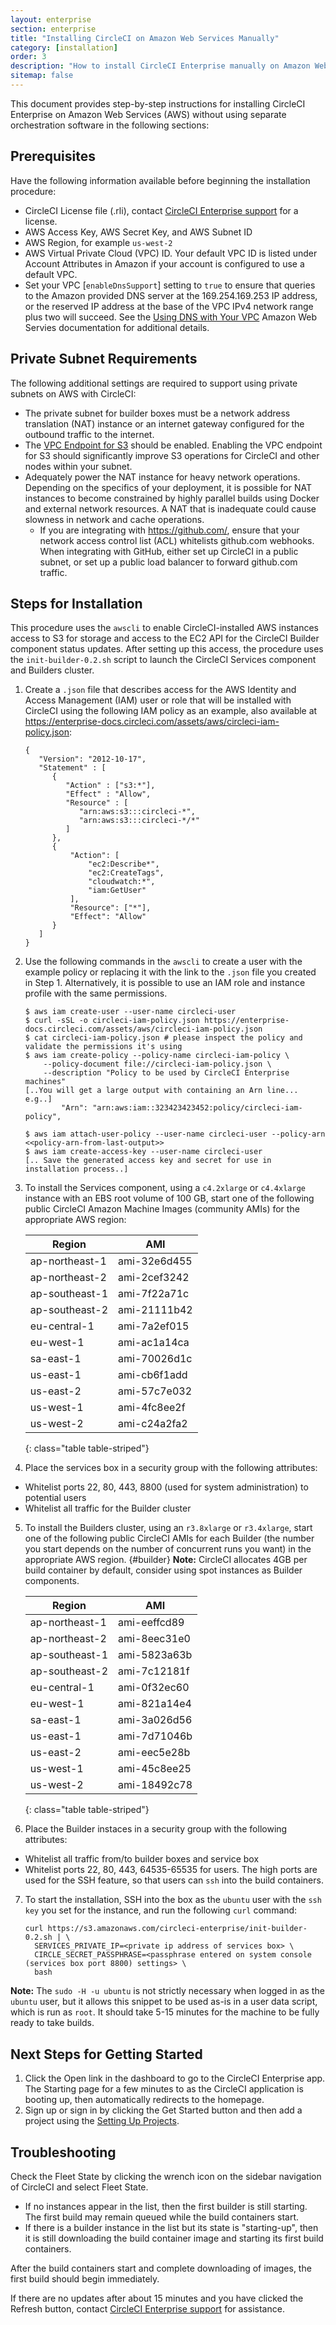 ```yaml
---
layout: enterprise
section: enterprise
title: "Installing CircleCI on Amazon Web Services Manually"
category: [installation]
order: 3
description: "How to install CircleCI Enterprise manually on Amazon Web Services (AWS)."
sitemap: false
---
```


This document provides step-by-step instructions for installing CircleCI Enterprise on Amazon Web Services (AWS) without using separate orchestration software in the following sections:

## Prerequisites

Have the following information available before beginning the installation procedure:

* CircleCI License file (.rli), contact [CircleCI Enterprise support](https://support.circleci.com/hc/en-us) for a license.
* AWS Access Key, AWS Secret Key, and AWS Subnet ID
* AWS Region, for example `us-west-2`
* AWS Virtual Private Cloud (VPC) ID. Your default VPC ID is listed under Account Attributes in Amazon if your account is configured to use a default VPC.
* Set your VPC [`enableDnsSupport`] setting to `true` to ensure that queries to the Amazon provided DNS server at the 169.254.169.253 IP address, or the reserved IP address at the base of the VPC IPv4 network range plus two will succeed. See the [Using DNS with Your VPC](https://docs.aws.amazon.com/AmazonVPC/latest/UserGuide/vpc-dns.html#vpc-dns-updating) Amazon Web Servies documentation for additional details.
	
## Private Subnet Requirements	

The following additional settings are required to support using private subnets on AWS with CircleCI:

- The private subnet for builder boxes must be a network address translation (NAT) instance or an internet gateway configured for the outbound traffic to the internet.
- The [VPC Endpoint for S3](https://aws.amazon.com/blogs/aws/new-vpc-endpoint-for-amazon-s3/) should be enabled. Enabling the VPC endpoint for S3 should significantly improve S3 operations for CircleCI and other nodes within your subnet.
- Adequately power the NAT instance for heavy network operations.  Depending on the specifics of your deployment, it is possible for NAT instances to become constrained by highly parallel builds using Docker and external network resources.  A NAT that is inadequate could cause slowness in network and cache operations.
  - If you are integrating with https://github.com/, ensure that your network access control list (ACL) whitelists github.com webhooks.  When integrating with GitHub, either set up CircleCI in a public subnet, or set up a public load balancer to forward github.com traffic.

## Steps for Installation

This procedure uses the `awscli` to enable CircleCI-installed AWS instances access to S3 for storage and access to the EC2 API for the CircleCI Builder component status updates. After setting up this access, the procedure uses the `init-builder-0.2.sh` script to launch the CircleCI Services component and Builders cluster. 

1. Create a `.json` file that describes access for the AWS Identity and Access Management (IAM) user or role that will be installed with CircleCI using the following IAM policy as an example, also available at https://enterprise-docs.circleci.com/assets/aws/circleci-iam-policy.json:

     ```
     {
        "Version": "2012-10-17",
        "Statement" : [
           {
              "Action" : ["s3:*"],
              "Effect" : "Allow",
              "Resource" : [
                 "arn:aws:s3:::circleci-*",
                 "arn:aws:s3:::circleci-*/*"
              ]
           },
           {
               "Action": [
                   "ec2:Describe*",
                   "ec2:CreateTags",
                   "cloudwatch:*",
                   "iam:GetUser"
               ],
               "Resource": ["*"],
               "Effect": "Allow"
           }
        ]
     }
     ```

2. Use the following commands in the `awscli` to create a user with the example policy or replacing it with the link to the `.json` file you created in Step 1. Alternatively, it is possible to use an IAM role and instance profile with the same permissions.

     ```
     $ aws iam create-user --user-name circleci-user
     $ curl -sSL -o circleci-iam-policy.json https://enterprise-docs.circleci.com/assets/aws/circleci-iam-policy.json
     $ cat circleci-iam-policy.json # please inspect the policy and validate the permissions it's using
     $ aws iam create-policy --policy-name circleci-iam-policy \
         --policy-document file://circleci-iam-policy.json \
         --description "Policy to be used by CircleCI Enterprise machines"
     [..You will get a large output with containing an Arn line... e.g..]
             "Arn": "arn:aws:iam::323423423452:policy/circleci-iam-policy",

     $ aws iam attach-user-policy --user-name circleci-user --policy-arn <<policy-arn-from-last-output>>
     $ aws iam create-access-key --user-name circleci-user
     [.. Save the generated access key and secret for use in installation process..]
     ```

3. To install the Services component, using a `c4.2xlarge` or `c4.4xlarge` instance with an EBS root volume of 100 GB, start one of the following public CircleCI Amazon Machine Images (community AMIs) for the appropriate AWS region:

     Region             | AMI
     -----------------  |-------------
     ap-northeast-1     | ami-32e6d455
     ap-northeast-2     | ami-2cef3242
     ap-southeast-1     | ami-7f22a71c
     ap-southeast-2     | ami-21111b42
     eu-central-1       | ami-7a2ef015
     eu-west-1          | ami-ac1a14ca
     sa-east-1          | ami-70026d1c
     us-east-1          | ami-cb6f1add
     us-east-2          | ami-57c7e032
     us-west-1          | ami-4fc8ee2f
     us-west-2          | ami-c24a2fa2
     {: class="table table-striped"}


4. Place the services box in a security group with the following attributes:

- Whitelist ports 22, 80, 443, 8800 (used for system administration) to potential users
- Whitelist all traffic for the Builder cluster

5. To install the Builders cluster, using an `r3.8xlarge` or `r3.4xlarge`, start one of the following public CircleCI AMIs for each Builder (the number you start depends on the number of concurrent runs you want) in the appropriate AWS region. {#builder} **Note:**  CircleCI allocates 4GB per build container by default, consider using spot instances as Builder components.

     Region             | AMI
     -----------------  |-------------
     ap-northeast-1     | ami-eeffcd89
     ap-northeast-2     | ami-8eec31e0
     ap-southeast-1     | ami-5823a63b
     ap-southeast-2     | ami-7c12181f
     eu-central-1       | ami-0f32ec60
     eu-west-1          | ami-821a14e4
     sa-east-1          | ami-3a026d56
     us-east-1          | ami-7d71046b
     us-east-2          | ami-eec5e28b
     us-west-1          | ami-45c8ee25
     us-west-2          | ami-18492c78
     {: class="table table-striped"}


6. Place the Builder instaces in a security group with the following attributes:

- Whitelist all traffic from/to builder boxes and service box
- Whitelist ports 22, 80, 443, 64535-65535 for users.  The high ports are used for the SSH feature, so that users can `ssh` into the build containers.

7. To start the installation, SSH into the box as the `ubuntu` user with the `ssh key` you set for the instance, and run the following `curl` command:

     ```
     curl https://s3.amazonaws.com/circleci-enterprise/init-builder-0.2.sh | \
       SERVICES_PRIVATE_IP=<private ip address of services box> \
       CIRCLE_SECRET_PASSPHRASE=<passphrase entered on system console (services box port 8800) settings> \
       bash
     ```

**Note:** The `sudo -H -u ubuntu` is not strictly necessary when logged in as the `ubuntu`
user, but it allows this snippet to be used as-is in a user data script, which
is run as `root`. It should take 5-15 minutes for the machine to be fully ready to take builds.

## Next Steps for Getting Started

1. Click the Open link in the dashboard to go to the CircleCI Enterprise app. The Starting page for a few minutes to as the CircleCI application is booting up, then automatically redirects to the homepage.
1. Sign up or sign in by clicking the Get Started button and then add a project using the [Setting Up Projects]({{site.baseurl}}/enterprise/quick-start/).

## Troubleshooting

Check the Fleet State by clicking the wrench icon on the sidebar navigation of CircleCI and select Fleet State.
- If no instances appear in the list, then the first builder is still starting. The first build may remain queued while the build containers start.
- If there is a builder instance in the list but its state is "starting-up", then it is still downloading the build container image and starting its first build containers.

After the build containers start and complete downloading of images, the first build should begin immediately.

If there are no updates after about 15 minutes and you have clicked the Refresh button, contact [CircleCI Enterprise support](https://support.circleci.com/hc/en-us) for assistance.

